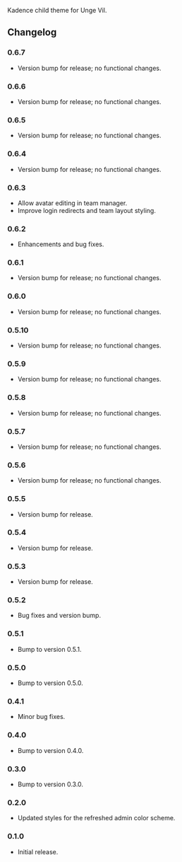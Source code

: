 Kadence child theme for Unge Vil.

## Changelog
### 0.6.7
- Version bump for release; no functional changes.
### 0.6.6
- Version bump for release; no functional changes.
### 0.6.5
- Version bump for release; no functional changes.
### 0.6.4
- Version bump for release; no functional changes.
### 0.6.3
- Allow avatar editing in team manager.
- Improve login redirects and team layout styling.
### 0.6.2
- Enhancements and bug fixes.
### 0.6.1
- Version bump for release; no functional changes.
### 0.6.0
- Version bump for release; no functional changes.
### 0.5.10
- Version bump for release; no functional changes.
### 0.5.9
- Version bump for release; no functional changes.
### 0.5.8
- Version bump for release; no functional changes.
### 0.5.7
- Version bump for release; no functional changes.
### 0.5.6
- Version bump for release; no functional changes.
### 0.5.5
- Version bump for release.
### 0.5.4
- Version bump for release.
### 0.5.3
- Version bump for release.
### 0.5.2
- Bug fixes and version bump.
### 0.5.1
- Bump to version 0.5.1.
### 0.5.0
- Bump to version 0.5.0.
### 0.4.1
- Minor bug fixes.
### 0.4.0
- Bump to version 0.4.0.
### 0.3.0
- Bump to version 0.3.0.
### 0.2.0
- Updated styles for the refreshed admin color scheme.
### 0.1.0
- Initial release.

